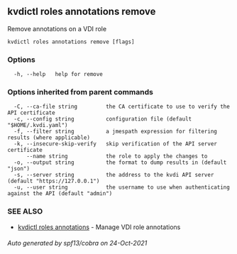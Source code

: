 ## kvdictl roles annotations remove

Remove annotations on a VDI role

```
kvdictl roles annotations remove [flags]
```

### Options

```
  -h, --help   help for remove
```

### Options inherited from parent commands

```
  -C, --ca-file string         the CA certificate to use to verify the API certificate
  -c, --config string          configuration file (default "$HOME/.kvdi.yaml")
  -f, --filter string          a jmespath expression for filtering results (where applicable)
  -k, --insecure-skip-verify   skip verification of the API server certificate
      --name string            the role to apply the changes to
  -o, --output string          the format to dump results in (default "json")
  -s, --server string          the address to the kvdi API server (default "https://127.0.0.1")
  -u, --user string            the username to use when authenticating against the API (default "admin")
```

### SEE ALSO

* [kvdictl roles annotations](kvdictl_roles_annotations.md)	 - Manage VDI role annotations

###### Auto generated by spf13/cobra on 24-Oct-2021
